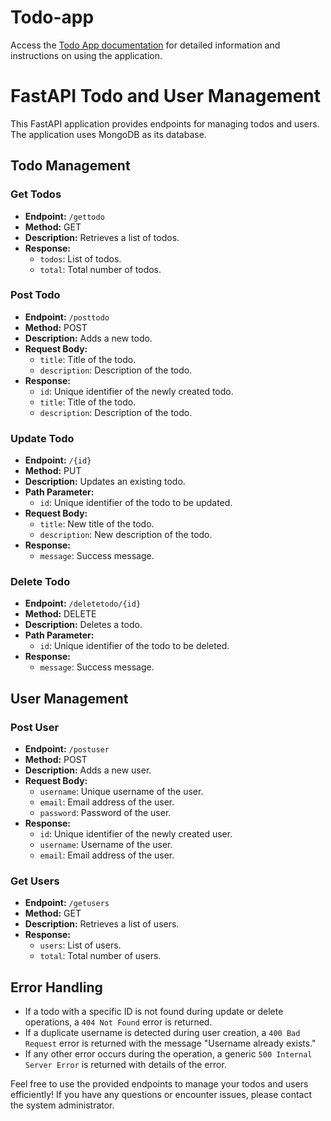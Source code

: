 # Todo-app


Access the [Todo App documentation](https://todo-app-34vp.onrender.com/docs) for detailed information and instructions on using the application.


# FastAPI Todo and User Management

This FastAPI application provides endpoints for managing todos and users. The application uses MongoDB as its database.

## Todo Management

### Get Todos

- **Endpoint:** `/gettodo`
- **Method:** GET
- **Description:** Retrieves a list of todos.
- **Response:**
  - `todos`: List of todos.
  - `total`: Total number of todos.

### Post Todo

- **Endpoint:** `/posttodo`
- **Method:** POST
- **Description:** Adds a new todo.
- **Request Body:**
  - `title`: Title of the todo.
  - `description`: Description of the todo.
- **Response:**
  - `id`: Unique identifier of the newly created todo.
  - `title`: Title of the todo.
  - `description`: Description of the todo.

### Update Todo

- **Endpoint:** `/{id}`
- **Method:** PUT
- **Description:** Updates an existing todo.
- **Path Parameter:**
  - `id`: Unique identifier of the todo to be updated.
- **Request Body:**
  - `title`: New title of the todo.
  - `description`: New description of the todo.
- **Response:**
  - `message`: Success message.

### Delete Todo

- **Endpoint:** `/deletetodo/{id}`
- **Method:** DELETE
- **Description:** Deletes a todo.
- **Path Parameter:**
  - `id`: Unique identifier of the todo to be deleted.
- **Response:**
  - `message`: Success message.

## User Management

### Post User

- **Endpoint:** `/postuser`
- **Method:** POST
- **Description:** Adds a new user.
- **Request Body:**
  - `username`: Unique username of the user.
  - `email`: Email address of the user.
  - `password`: Password of the user.
- **Response:**
  - `id`: Unique identifier of the newly created user.
  - `username`: Username of the user.
  - `email`: Email address of the user.

### Get Users

- **Endpoint:** `/getusers`
- **Method:** GET
- **Description:** Retrieves a list of users.
- **Response:**
  - `users`: List of users.
  - `total`: Total number of users.

## Error Handling

- If a todo with a specific ID is not found during update or delete operations, a `404 Not Found` error is returned.
- If a duplicate username is detected during user creation, a `400 Bad Request` error is returned with the message "Username already exists."
- If any other error occurs during the operation, a generic `500 Internal Server Error` is returned with details of the error.

Feel free to use the provided endpoints to manage your todos and users efficiently! If you have any questions or encounter issues, please contact the system administrator.
